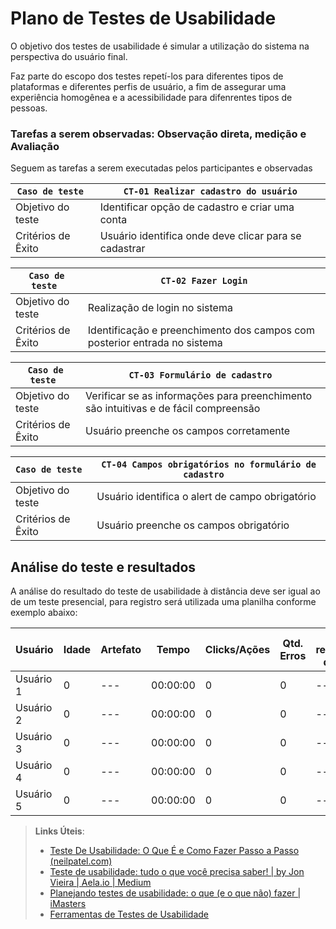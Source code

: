 # Plano de Testes de Usabilidade

O objetivo dos testes de usabilidade é simular a utilização do sistema na perspectiva do usuário final.

Faz parte do escopo dos testes repetí-los para diferentes tipos de plataformas e diferentes perfis de usuário, a fim de assegurar uma experiência homogênea e a acessibilidade para difenrentes tipos de pessoas.

### Tarefas a serem observadas: Observação direta, medição e Avaliação

Seguem as tarefas a serem executadas pelos participantes e observadas


| `Caso de teste ` | ` CT-01 Realizar cadastro do usuário `                    | 
|--------------------|--------------------------------------------------------| 
| Objetivo do teste            | Identificar opção de cadastro e criar uma conta                |  
| Critérios de Êxito           | Usuário identifica onde deve clicar para se cadastrar| 

| `Caso de teste ` | ` CT-02 Fazer Login `                   | 
|--------------------|--------------------------------------------------------| 
| Objetivo do teste            | Realização de login no sistema                   |  
| Critérios de Êxito           | Identificação e preenchimento dos campos com posterior entrada no sistema| 

| `Caso de teste ` | ` CT-03 Formulário de cadastro  `                    | 
|--------------------|--------------------------------------------------------| 
| Objetivo do teste            | Verificar se as informações para preenchimento são intuitivas e de fácil compreensão |  
| Critérios de Êxito           | Usuário preenche os campos corretamente  | 

| `Caso de teste ` | ` CT-04 Campos obrigatórios no formulário de cadastro   `                    | 
|--------------------|--------------------------------------------------------| 
| Objetivo do teste            | Usuário identifica o alert de campo obrigatório                    |  
| Critérios de Êxito           | Usuário preenche os campos obrigatório|


## Análise do teste e resultados

A análise do resultado do teste de usabilidade à distância deve ser igual ao de um teste presencial, para registro será utilizada uma planilha conforme exemplo abaixo:

| **Usuário** 	| **Idade** | **Artefato** 	| **Tempo** | **Clicks/Ações** | **Qtd. Erros** | **Se recuperou do erro** | **Comentários e observações** |
| --- 	| --- 	| --- 	| --- | ---  | --- | --- | --- |
| Usuário 1	| 0	| ---	| 00:00:00 | 0  | 0 | --- | --- |
| Usuário 2 | 0	| ---	| 00:00:00 | 0  | 0 | --- | --- |
| Usuário 3	| 0	| ---	| 00:00:00 | 0  | 0 | --- | --- |
| Usuário 4	| 0 | ---	| 00:00:00 | 0  | 0 | ---  | --- |
| Usuário 5	| 0	| ---	| 00:00:00 | 0  | 0 | --- | --- |

> **Links Úteis**:
> - [Teste De Usabilidade: O Que É e Como Fazer Passo a Passo (neilpatel.com)](https://neilpatel.com/br/blog/teste-de-usabilidade/)
> - [Teste de usabilidade: tudo o que você precisa saber! | by Jon Vieira | Aela.io | Medium](https://medium.com/aela/teste-de-usabilidade-o-que-voc%C3%AA-precisa-saber-39a36343d9a6/)
> - [Planejando testes de usabilidade: o que (e o que não) fazer | iMasters](https://imasters.com.br/design-ux/planejando-testes-de-usabilidade-o-que-e-o-que-nao-fazer/)
> - [Ferramentas de Testes de Usabilidade](https://www.usability.gov/how-to-and-tools/resources/templates.html)
